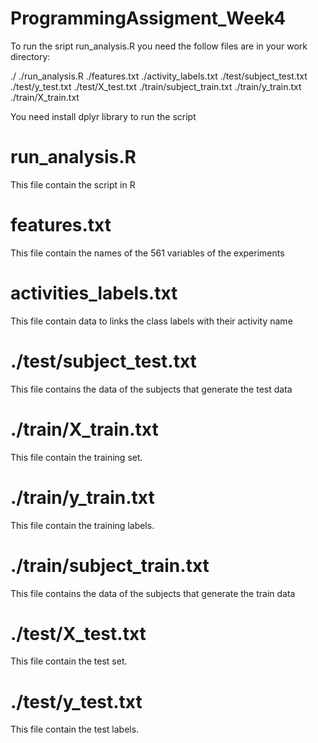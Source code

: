 # ProgrammingAssigment_Week4

To run the sript run_analysis.R you need the follow files are in your work directory:

 ./
 ./run_analysis.R
 ./features.txt
 ./activity_labels.txt
 ./test/subject_test.txt
 ./test/y_test.txt
 ./test/X_test.txt
 ./train/subject_train.txt
 ./train/y_train.txt
 ./train/X_train.txt

You need install dplyr library to run the script

# run_analysis.R
This file contain the script in R

# features.txt
This file contain the names of the 561 variables of the experiments

# activities_labels.txt
This file contain data to links the class labels with their activity name

# ./test/subject_test.txt
This file contains the data of the subjects that generate the test data 

# ./train/X_train.txt
This file contain the training set.

# ./train/y_train.txt
This file contain the training labels.

# ./train/subject_train.txt
This file contains the data of the subjects that generate the train data 

# ./test/X_test.txt
This file contain the test set.

# ./test/y_test.txt
This file contain the test labels.
